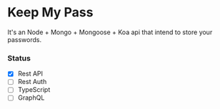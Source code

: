 # Keep My Pass

It's an Node + Mongo + Mongoose + Koa api that intend to store your passwords.


### Status

- [x] Rest API
- [ ] Rest Auth
- [ ] TypeScript
- [ ] GraphQL

